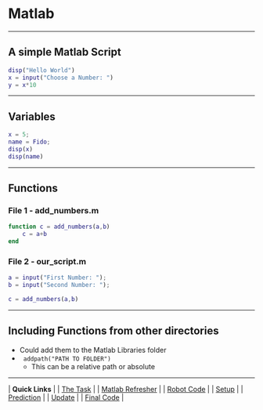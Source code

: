 # Matlab

---

## A simple Matlab Script
```matlab
disp("Hello World")
x = input("Choose a Number: ")
y = x*10
```
---

## Variables
```matlab
x = 5;
name = Fido;
disp(x)
disp(name)
```

---

## Functions

### File 1 - add_numbers.m
```matlab
function c = add_numbers(a,b)
	c = a+b
end
```

### File 2 - our_script.m
```matlab
a = input("First Number: ");
b = input("Second Number: ");

c = add_numbers(a,b)
```

---

## Including Functions from other directories
- Could add them to the Matlab Libraries folder 
- ``` addpath("PATH TO FOLDER")```
	- This can be a relative path or absolute

---

| **Quick Links**                         |
| [The Task](The_Task.md)                 |
| [Matlab Refresher](Matlab_Refresher.md) |
| [Robot Code](Robot_Code.md)             |
| [Setup](Setup.md)                       |
| [Prediction](Prediction.md)             |
| [Update](Update.md)                     | 
| [Final Code](Final_Code.md)             |